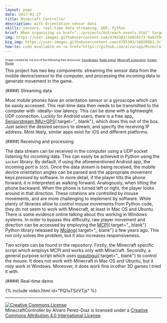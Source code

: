 ```yaml
---
layout: page
date: 2017-02-27
title: Minecraft Controller
description: with Orientation sensor data
skills: sensors, real-time data streaming, UDP, Python
brief: When organising <a href="../projects/outreach-events.html" target="_blank">outreach events</a> with <a href="../projects/pythontool-mod.html" target="_blank">PythonTool-Mod</a> for Minecraft, it became clear that many young people are not used to mouse & keyboard gaming. Some of the youngest players would even try to touch the computer monitor hoping it was a touch-screen. These experiences motivated this project, which explores how sensor data from a mobile phone could be employed to control player movement in video-games like Minecraft. Specifically, by using orientation data, one can move the Minecraft player around by tilting the phone in the desired direction.
img: https://user-images.githubusercontent.com/4785303/34828173-9a83f94c-f6d4-11e7-8f2d-e8510abc82db.jpg
big_img: https://user-images.githubusercontent.com/4785303/34828061-2c7ef4b0-f6d4-11e7-9838-bb70f406e98b.jpg
how-to: code available on <a href="https://github.com/alvaropp/MinecraftController" target="_blank">GitHub</a>
---
```


<span style="font-size: 0.65em; float: right">Image created by me out of the following free resources:
<a href="https://www.flaticon.com/free-icon/coordinates_136810" target="_ blank">Coordinates</a>,
<a href="https://www.flaticon.com/free-icon/antenna-signal_1352" target="_blank">Radio signal</a>,
<a href="https://lockrikard.deviantart.com/art/Minecraft-huge-screenshot-201250327" target="_ blank">Minecraft screenshot</a>,
<a href="https://www.freepik.com/free-vector/screen-tv-mockup_835105.htm#term=screen&page=1&position=4" target="_ blank">Screen</a>,
<a href="https://www.freepik.com/free-photo/hand-holding-a-smartphone-with-blank-screen_987726.htm" target="_ blank">Phone</a>
</span>

<br>

This project has two key components: streaming the sensor data from the mobile device/sensor to the computer, and processing the incoming data to generate movement in the game.

(####) Streaming data

Most mobile phones have an orientation sensor or a gyroscope which can be easily accessed. This real-time data then needs to be transmitted to the computer with -ideally- low latency. This can be done with a lightweight UDP connection. Luckily for Android users, there is a free app, [Sensorstream IMU+GPS](https://play.google.com/store/apps/details?id=de.lorenz_fenster.sensorstreamgps&hl=en_GB){:target="_ blank"}, which does this out of the box. Just select the desired sensors to stream, and specify the receiving IP address. Most likely, similar apps exist for iOS and different platforms.

(####) Receiving and processing

The data stream can be received in the computer using a UDP socket listening for incoming data. This can easily be achieved in Python using the `socket` library. By default, if using the aforementioned Android app, the incoming port is `5555`. Once the data stream is being received, the mobile device orientation angles can be parsed and the appropriate movement keys *pressed* by software. In more detail, if the player tilts the phone forward, it is interpreted as walking forward. Analogously, when tilting the phone backward. When the phone is turned left or right, the player looks around in that direction. These rotations are controlled by mouse movements, and are more challenging to implement by software. While plenty of libraries allow to control mouse movements from Python code, they do not seem to work with Minecraft, at least in Mac OS and Ubuntu. There is some evidence online talking about this working in Windows systems. In order to bypass this difficulty, raw player movement and direction can be accessed by employing the [MCPI](https://github.com/martinohanlon/mcpi){:target="_ blank"} Python library released by [Mojang](https://minecraft.net/en-us/edition/pi/){:target="_ blank"} a few years ago. This not only solves the problem, but it also increases responsiveness.

Two scripts can be found in the repository. Firstly, the Minecraft specific script which employs MCPI and works only with Minecraft. Secondly, a general purpose script which uses [pyautogui](https://pyautogui.readthedocs.io/en/latest/){:target="_ blank"} to control the mouse. It does not work with Minecraft in Mac OS and Ubuntu, but it *may* work in Windows. Moreover, it does work fine in other 3D games I tried it with.

(####) Real-time demo

{% include video.html id="PQ1uTSzVTjs" %}

<hr>

<a rel="license" href="http://creativecommons.org/licenses/by/4.0/" target="_ blank"><img alt="Creative Commons License" style="border-width:0" src="https://i.creativecommons.org/l/by/4.0/88x31.png" /></a><br /><span xmlns:dct="http://purl.org/dc/terms/" property="dct:title">MinecraftController</span> by <span xmlns:cc="http://creativecommons.org/ns#" property="cc:attributionName">Alvaro Perez-Diaz</span> is licensed under a <a rel="license" href="http://creativecommons.org/licenses/by/4.0/" target="_ blank">Creative Commons Attribution 4.0 International License</a>.
